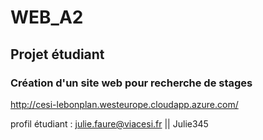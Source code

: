 # WEB_A2

## Projet étudiant

### Création d'un site web pour recherche de stages

http://cesi-lebonplan.westeurope.cloudapp.azure.com/

profil étudiant : julie.faure@viacesi.fr  || Julie345

